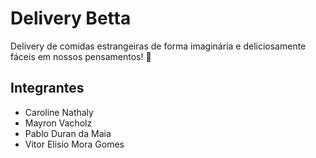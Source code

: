 # Delivery Betta

Delivery de comidas estrangeiras de forma imaginária e deliciosamente fáceis em nossos pensamentos! 🍛

## Integrantes

- Caroline Nathaly
- Mayron Vacholz
- Pablo Duran da Maia
- Vitor Elisio Mora Gomes




